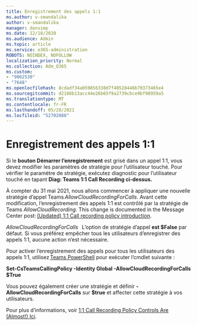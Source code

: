 ```yaml
---
title: Enregistrement des appels 1:1
ms.author: v-smandalika
author: v-smandalika
manager: dansimp
ms.date: 12/18/2020
ms.audience: Admin
ms.topic: article
ms.service: o365-administration
ROBOTS: NOINDEX, NOFOLLOW
localization_priority: Normal
ms.collection: Adm_O365
ms.custom:
- "9002530"
- "7648"
ms.openlocfilehash: 8cdadf34a059856338d7f40528446b70373465e4
ms.sourcegitcommit: d2108b13acc44e26b65f9a2739cbce9bf98959a5
ms.translationtype: MT
ms.contentlocale: fr-FR
ms.lasthandoff: 05/28/2021
ms.locfileid: "52702088"
---
```

# <a name="11-call-recording"></a>Enregistrement des appels 1:1

Si le **bouton Démarrer l’enregistrement** est grisé dans un appel 1:1, vous devez modifier les paramètres de stratégie pour l’utilisateur touché. Pour vérifier le paramètre de stratégie, exécutez diagnostic pour l’utilisateur touché en tapant **Diag: Teams 1:1 Call Recording ci-dessus.**     

À compter du 31 mai 2021, nous allons commencer à appliquer une nouvelle stratégie d’appel Teams *AllowCloudRecordingForCalls*. Avant cette modification, l’enregistrement des appels 1:1 est contrôlé par la stratégie de Teams *AllowCloudRecording.* This change is documented in the Message Center post: [(Updated) 1:1 Call recording policy introduction](https://portal.microsoft.com/Adminportal/Home?ref=MessageCenter/:/messages/MC238796).  

*AllowCloudRecordingForCalls*   L’option de stratégie d’appel **est $False** par défaut. Si vous préférez empêcher tous les utilisateurs d’enregistrer des appels 1:1, aucune action n’est nécessaire.  

Pour activer l’enregistrement des appels pour tous les utilisateurs des appels 1:1, utilisez [Teams PowerShell](/microsoftteams/teams-powershell-install) pour exécuter l’cmdlet suivante : 

**Set-CsTeamsCallingPolicy -Identity Global -AllowCloudRecordingForCalls $True** 

Vous pouvez également créer une stratégie et définir **-AllowCloudRecordingForCalls** sur **$true** et affecter cette stratégie à vos utilisateurs. 

Pour plus d’informations, voir [1:1 Call Recording Policy Controls Are (Almost!) Ici](https://techcommunity.microsoft.com/t5/microsoft-teams-support/1-1-call-recording-policy-controls-are-almost-here/ba-p/2217668).
